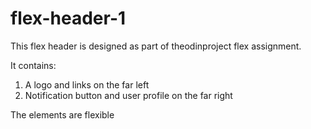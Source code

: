 # flex-header-1

This flex header is designed as part of theodinproject flex assignment.

It contains:
  1. A logo and links on the far left
  2. Notification button and user profile on the far right

The elements are flexible 
